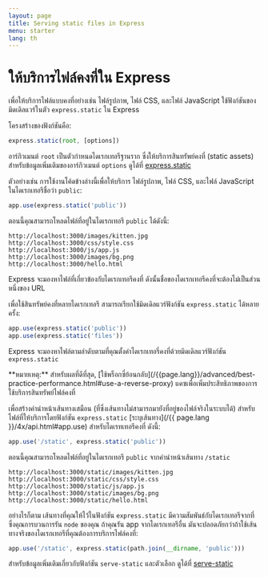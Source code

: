 ```yaml
---
layout: page
title: Serving static files in Express
menu: starter
lang: th
---
```


# ให้บริการไฟล์คงที่ใน Express

เพื่อให้บริการไฟล์แบบคงที่อย่างเช่น ไฟล์รูปภาพ, ไฟล์ CSS, และไฟล์ JavaScript ใช้ฟังก์ชันของมิดเดิลแวร์ในตัว `express.static` ใน Express


โครงสร้างของฟังก์ชันคือ:

```js
express.static(root, [options])
```

อาร์กิวเมนต์ `root` เป็นตัวกำหนดไดเรกเทอรีฐานราก ซึ่งให้บริการสินทรัพย์คงที่ (static assets)
สำหรับข้อมูลเพิ่มเติมของอาร์กิวเมนต์ `options` ดูได้ที่ [express.static](/{{page.lang}}/4x/api.html#express.static)

ตัวอย่างเช่น การใช้งานโค้ดข้างล่างนี้เพื่อให้บริการ ไฟล์รูปภาพ, ไฟล์ CSS, และไฟล์ JavaScript ในไดเรกเทอรีชื่อว่า `public`:

```js
app.use(express.static('public'))
```
ตอนนี้คุณสามารถโหลดไฟล์ที่อยู่ในไดเรกเทอรี `public` ได้ดังนี้:

```plain-text
http://localhost:3000/images/kitten.jpg
http://localhost:3000/css/style.css
http://localhost:3000/js/app.js
http://localhost:3000/images/bg.png
http://localhost:3000/hello.html
```

<div class="doc-box doc-info">
Express จะมองหาไฟล์ที่เกี่ยวข้องกับไดเรกเทอรีคงที่ ดังนั้นชื่อของไดเรกเทอรีคงที่จะต้องไม่เป็นส่วนหนึ่งของ URL
</div>

เพื่อใช้สินทรัพย์คงที่หลายไดเรกเทอรี สามารถเรียกใช้มิดเดิลแวร์ฟังก์ชัน `express.static` ได้หลายครั้ง:

```js
app.use(express.static('public'))
app.use(express.static('files'))
```

Express จะมองหาไฟล์ตามลำดับตามที่คุณตั้งค่าไดเรกเทอรี่คงที่ด้วยมิดเดิลแวร์ฟังก์ชัน `express.static`

<div class="doc-box doc-info" markdown="1">**หมายเหตุ:** สำหรับผลที่ดีที่สุด, [ใช้พร็อกซี่ย้อนกลับ](/{{page.lang}}/advanced/best-practice-performance.html#use-a-reverse-proxy) แคซเพื่อเพิ่มประสิทธิภาพของการใช้บริการสินทรัพย์ไฟล์คงที่
</div>

เพื่อสร้างคำนำหน้าเส้นทางเสมือน (ที่ซึ่งเส้นทางไม่สามารถมายังที่อยู่ของไฟล์จริงในระบบได้) สำหรับไฟล์ที่ให้บริการโดยฟังก์ชัน `express.static` [ระบุเส้นทาง](/{{ page.lang }}/4x/api.html#app.use) สำหรับไดเรทเทอรีคงที่ ดังนี้:

```js
app.use('/static', express.static('public'))
```

ตอนนี้คุณสามารถโหลดไฟล์ที่อยู่ในไดเรกเทอรี `public` จากคำนำหน้าเส้นทาง `/static`

```plain-text
http://localhost:3000/static/images/kitten.jpg
http://localhost:3000/static/css/style.css
http://localhost:3000/static/js/app.js
http://localhost:3000/static/images/bg.png
http://localhost:3000/static/hello.html
```

อย่างไรก็ตาม เส้นทางที่คุณให้ไว้ในฟังก์ชัน `express.static` มีความสัมพันธ์กับไดเรกเทอรีจากที่ซึ่งคุณการบวนการรัน `node` ของคุณ ถ้าคุณรัน app จากไดเรกเทอรีอื่น มันจะปลอดภัยกว่าถ้าใช้เส้นทางจริงของไดเรกเทอรีที่คุณต้องการบริการไฟล์คงที่:

```js
app.use('/static', express.static(path.join(__dirname, 'public')))
```

สำหรับข้อมูลเพิ่มเติมเกี่ยวกับฟังก์ชัน `serve-static` และตัวเลือก ดูได้ที่ [serve-static](/{{page.lang}}/resources/middleware/serve-static.html)
